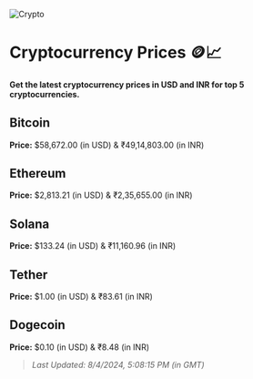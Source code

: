 
![Crypto](https://www.techguide.com.au/wp-content/uploads/2020/11/crypto3.jpeg)

# Cryptocurrency Prices 🪙📈

#### Get the latest cryptocurrency prices in USD and INR for top 5 cryptocurrencies.

## Bitcoin

**Price:** $58,672.00 (in USD) & ₹49,14,803.00 (in INR)

## Ethereum

**Price:** $2,813.21 (in USD) & ₹2,35,655.00 (in INR)

## Solana

**Price:** $133.24 (in USD) & ₹11,160.96 (in INR)

## Tether

**Price:** $1.00 (in USD) & ₹83.61 (in INR)

## Dogecoin

**Price:** $0.10 (in USD) & ₹8.48 (in INR)

> _Last Updated: 8/4/2024, 5:08:15 PM (in GMT)_
